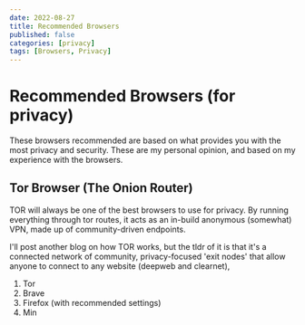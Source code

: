 ```yaml
---
date: 2022-08-27
title: Recommended Browsers
published: false
categories: [privacy]
tags: [Browsers, Privacy]
---
```


# Recommended Browsers (for privacy)

These browsers recommended are based on what provides you with the most privacy and security.
These are my personal opinion, and based on my experience with the browsers.

## Tor Browser (The Onion Router)

TOR will always be one of the best browsers to use for privacy. By running everything through tor routes,
it acts as an in-build anonymous (somewhat) VPN, made up of community-driven endpoints.

I'll post another blog on how TOR works, but the tldr of it is that it's a connected network of community,
privacy-focused 'exit nodes' that allow anyone to connect to any website (deepweb and clearnet), 

1. Tor
2. Brave
3. Firefox (with recommended settings)
4. Min

